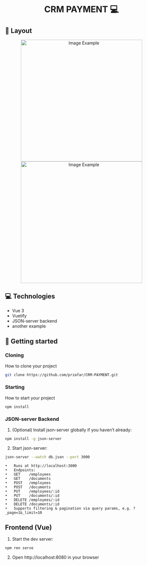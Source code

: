 <h1 align="center" style="font-weight: bold;">CRM PAYMENT 💻</h1>



<!-- <p align="center">
     <a href="PROJECT__URL">📱 Visit this Project</a>
</p> -->

<h2 id="layout">🎨 Layout</h2>

<p align="center">
    <img src="https://firebasestorage.googleapis.com/v0/b/greencard-fc6ee.appspot.com/o/Screenshot%202025-07-13%20at%2012.16.52.png?alt=media&token=00f1f314-03a8-4f18-9148-2df99ba811af" alt="Image Example" width="400px">
    <img src="https://firebasestorage.googleapis.com/v0/b/greencard-fc6ee.appspot.com/o/Screenshot%202025-07-13%20at%2012.51.40.png?alt=media&token=ad4fe947-2be7-409a-91dd-8fa0b40777ba" alt="Image Example" width="400px">
</p>

<h2 id="technologies">💻 Technologies</h2>

- Vue 3
- Vuetify
- JSON-server backend
- another example

<h2 id="started">🚀 Getting started</h2>

<h3>Cloning</h3>

How to clone your project

```bash
git clone https://github.com/przafar/CRM-PAYMENT.git
```



<h3>Starting</h3>

How to start your project

```bash
npm install
```
<h3>JSON-server Backend</h3>

1.	(Optional) Install json-server globally if you haven’t already:

```bash
npm install -g json-server
```

2.	Start json-server:

```bash
json-server --watch db.json --port 3000
```

	•	Runs at http://localhost:3000
	•	Endpoints:
	•	GET    /employees
	•	GET    /documents
	•	POST   /employees
	•	POST   /documents
	•	PUT    /employees/:id
	•	PUT    /documents/:id
	•	DELETE /employees/:id
	•	DELETE /documents/:id
	•	Supports filtering & pagination via query params, e.g. ?_page=1&_limit=10


## Frontend (Vue)

1.	Start the dev server:

```bash
npm ren serve
```

2.	Open http://localhost:8080 in your browser

